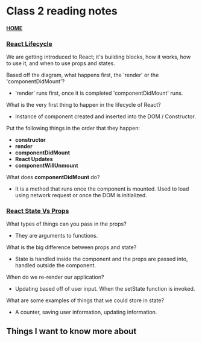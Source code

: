 # Class 2 reading notes

#### [HOME](https://cesarderio.github.io/reading-notes/)

### [React Lifecycle](https://medium.com/@joshuablankenshipnola/react-component-lifecycle-events-cb77e670a093)

We are getting introduced to React; it's building blocks, how it works, how to use it, and when to use props and states.

Based off the diagram, what happens first, the 'render' or the 'componentDidMount'?

* 'render' runs first, once it is completed 'componentDidMount' runs.

What is the very first thing to happen in the lifecycle of React?

* Instance of component created and inserted into the DOM / Constructor.

Put the following things in the order that they happen:

* **constructor**
* **render**
* **componentDidMount**
* **React Updates**
* **componentWillUnmount**

What does **componentDidMount** do?

* It is a method that runs once the component is mounted. Used to load using network request or once the DOM is initialized.

### [React State Vs Props](https://www.youtube.com/watch?v=IYvD9oBCuJI&ab_channel=WebDevSimplified)

What types of things can you pass in the props?

* They are arguments to functions.

What is the big difference between props and state?

* State is handled inside the component and the props are passed into, handled outside the component.

When do we re-render our application?

* Updating based off of user input. When the setState function is invoked.

What are some examples of things that we could store in state?

* A counter, saving user information, updating information.

## Things I want to know more about
